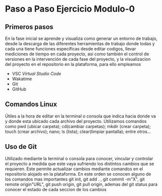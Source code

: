 # Paso a Paso Ejercicio Modulo-0
## **Primeros pasos**
En la fase inicial se aprende y visualiza como generar un entorno de trabajo, desde la descarga de las diferentes herramientas de trabajo donde todas y cada una tiene funciones específicas desde editar codigos, llevar mediciones de tiempo en cada proyecto, asi
como también el control de versiones en la intervención de cada fase del proyecto, y la visualizacion del proyecto en el repositorio en la plataforma, para ello empleamos

- VSC *Virtual Studio Code*
- Wakatime
- Git
- GitHub 


## **Comandos Linux**
Útiles a la hora de editar en la terminal o consola que indica hacia donde va y donde esta ubicado cada archivo del proyecto.
Utilizamos comandos como pwd (ubicar carpeta); cd(cambiar carpetas); mkdir (crear carpeta); touch (crear archivo); nano; ls (lista); clear(limpiar pantalla); entre otros...


## **Uso de Git**
Utilizado mediante la terminal o consola para conocer, vincular y controlar el proyecto a medida que este vaya sufriendo los distintos cambios que se requieren. 
Este permite actualizar cambios mediante comandos en el repositorio alojado en la plataforma. En este orden se conocen alguno de los comandos mas importantes git init, git add . , git commit -m"X", git remote origin"URL", git push origin, git pull origin, ademas del git status para conocer el estado de cada seccion de los cambios 
